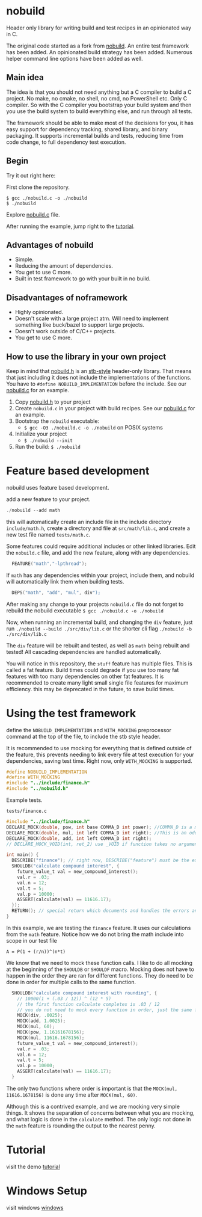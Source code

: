 # nobuild

Header only library for writing build and test recipes in an opinionated way in C.

The original code started as a fork from [nobuild](https://github.com/tsoding/nobuild.git).
An entire test framework has been added.
An opinionated build strategy has been added.
Numerous helper command line options have been added as well.

## Main idea

The idea is that you should not need anything but a C compiler to build a C project. No make, no cmake, no shell, no cmd, no PowerShell etc. Only C compiler. So with the C compiler you bootstrap your build system and then you use the build system to build everything else, and run through all tests.

The framework should be able to make most of the decisions for you, it has easy support for dependency tracking, shared library, and binary packaging. It supports incremental builds and tests, reducing time from code change, to full dependency test execution.

## Begin
Try it out right here: 

First clone the repository.

```console
$ gcc ./nobuild.c -o ./nobuild
$ ./nobuild
```

Explore [nobuild.c](./nobuild.c) file.

After running the example, jump right to the [tutorial](./demo/tutorial.md).
 
## Advantages of nobuild

- Simple.
- Reducing the amount of dependencies.
- You get to use C more.
- Built in test framework to go with your built in no build.

## Disadvantages of noframework

- Highly opinionated.
- Doesn't scale with a large project atm. Will need to implement something like buck/bazel to support large projects.
- Doesn't work outside of C/C++ projects.
- You get to use C more.

## How to use the library in your own project

Keep in mind that [nobuild.h](./nobuild.h) is an [stb-style](https://github.com/nothings/stb/blob/master/docs/stb_howto.txt) header-only library. That means that just including it does not include the implementations of the functions. You have to `#define NOBUILD_IMPLEMENTATION` before the include. See our [nobuild.c](./nobuild.c) for an example.

1. Copy [nobuild.h](./nobuild.h) to your project 
2. Create `nobuild.c` in your project with build recipes. See our [nobuild.c](./nobuild.c) for an example.
3. Bootstrap the `nobuild` executable:
   - `$ gcc -O3 ./nobuild.c -o ./nobuild` on POSIX systems
4. Initialize your project
   - `$ ./nobuild --init`
5. Run the build: `$ ./nobuild`

# Feature based development
nobuild uses feature based development.

add a new feature to your project.
```c
./nobuild --add math
```
this will automatically create an include file in the include directory `include/math.h`, create a directory and file at `src/math/lib.c`, and create a new test file named `tests/math.c`.

Some features could require additional includes or other linked libraries. Edit the `nobuild.c` file, and add the new feature, along with any dependencies.

```c
  FEATURE("math","-lpthread");
```

If `math` has any dependencies within your project, include them, and nobuild will automatically link them when building tests.
```c
  DEPS("math", "add", "mul", div");
```

After making any change to your projects `nobuild.c` file do not forget to rebuild the nobuild executable `$ gcc ./nobuild.c -o ./nobuild`

Now, when running an incremental build, and changing the `div` feature, just run `./nobuild --build ./src/div/lib.c` or the shorter cli flag `./nobuild -b ./src/div/lib.c`

The `div` feature will be rebuilt and tested, as well as `math` being rebuilt and tested! All cascading dependencies are handled automatically.

You will notice in this repository, the `stuff` feature has multiple files. This is called a fat feature. Build times could degrade if you use too many fat features with too many dependencies on other fat features. It is recommended to create many light small single file features for maximum efficiency. this may be deprecated in the future, to save build times.

# Using the test framework

define the `NOBUILD_IMPLEMENTATION` and `WITH_MOCKING` preprocessor command at the top of the file, to include the stb style header.

It is recommended to use mocking for everything that is defined outside of the feature, this prevents needing to link every file at test execution for your dependencies, saving test time. Right now, only `WITH_MOCKING` is supported.

```c
#define NOBUILD_IMPLEMENTATION
#define WITH_MOCKING
#include "../include/finance.h"
#include "../nobuild.h"
```
Example tests.

`tests/finance.c`
```c
#include "../include/finance.h"
DECLARE_MOCK(double, pow, int base COMMA_D int power); //COMMA_D is a macro which expands to __attribute__((unused)), // (,) Comma included. Allowing variable length args.
DECLARE_MOCK(double, mul, int left COMMA_D int right); //This is an oddity with macros and just dealing with C, in order to get mocking right.
DECLARE_MOCK(double, add, int left COMMA_D int right);
// DECLARE_MOCK_VOID(int, ret_2) use _VOID if function takes no arguments.

int main() {
  DESCRIBE("finance"); // right now, DESCRIBE("feature") must be the exact name of the feature, to properly bootstrap the tests.
  SHOULDB("calculate compound interest", {
    future_value_t val = new_compound_interest();
    val.r = .03;
    val.n = 12;
    val.t = 5;
    val.p = 10000; 
    ASSERT(calculate(val) == 11616.17);
  });
  RETURN(); // special return which documents and handles the errors and passes.
}
```
In this example, we are testing the `finance` feature. It uses our calculations from the `math` feature. Notice how we do not bring the math include into scope in our test file

```
A = P(1 + (r/n))^(n*t)
```
We know that we need to mock these function calls. I like to do all mocking at the beginning of the `SHOULDB` or `SHOULDF` macro. Mocking does not have to happen in the order they are ran for different functions.
They do need to be done in order for multiple calls to the same function.

```c
  SHOULDB("calculate compound interest with rounding", {
    // 10000(1 + (.03 / 12)) ^ (12 * 5)
    // the first function calculate completes is .03 / 12
    // you do not need to mock every function in order, just the same functions that are used multiple times.
    MOCK(div, .0025);
    MOCK(add, 1.0025);
    MOCK(mul, 60);
    MOCK(pow, 1.16161678156);
    MOCK(mul, 11616.1678156);
    future_value_t val = new_compound_interest();
    val.r = .03;
    val.n = 12;
    val.t = 5;
    val.p = 10000; 
    ASSERT(calculate(val) == 11616.17);
  }
```
The only two functions where order is important is that the `MOCK(mul, 11616.1678156)` is done any time after `MOCK(mul, 60)`.

Although this is a contrived example, and we are mocking very simple things. It shows the separation of concerns between what you are mocking, and what logic is done in the `calculate` method. The only logic not done in the `math` feature is rounding the output to the nearest penny.

# Tutorial

visit the demo [tutorial](./demo/tutorial.md)

# Windows Setup

visit windows [windows](./demo/windows.md)
